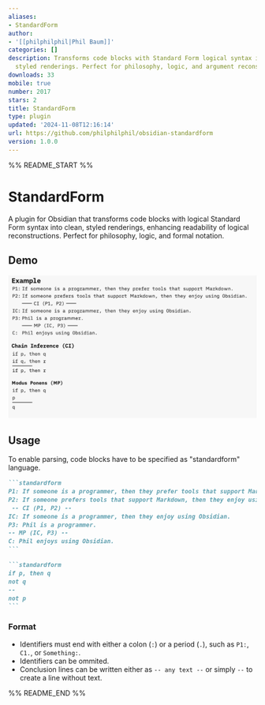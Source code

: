 ```yaml
---
aliases:
- StandardForm
author:
- '[[philphilphil|Phil Baum]]'
categories: []
description: Transforms code blocks with Standard Form logical syntax into clean,
  styled renderings. Perfect for philosophy, logic, and argument reconstructions.
downloads: 33
mobile: true
number: 2017
stars: 2
title: StandardForm
type: plugin
updated: '2024-11-08T12:16:14'
url: https://github.com/philphilphil/obsidian-standardform
version: 1.0.0
---
```


%% README_START %%

# StandardForm
A plugin for Obsidian that transforms code blocks with logical Standard Form syntax into clean, styled renderings, enhancing readability of logical reconstructions. 
Perfect for philosophy, logic, and formal notation.

## Demo
![Demo showing rendered code blocks](https://raw.githubusercontent.com/philphilphil/obsidian-standardform/HEAD/demo.png)

## Usage
To enable parsing, code blocks have to be specified as "standardform" language.
````markdown
```standardform
P1: If someone is a programmer, then they prefer tools that support Markdown.
P2: If someone prefers tools that support Markdown, then they enjoy using Obsidian.
 -- CI (P1, P2) --
IC: If someone is a programmer, then they enjoy using Obsidian.
P3: Phil is a programmer.
-- MP (IC, P3) --
C: Phil enjoys using Obsidian.
```
````
````markdown
```standardform
if p, then q
not q
--
not p
```
````
### Format
- Identifiers must end with either a colon (`:`) or a period (`.`), such as `P1:`, `C1.`, or `Something:`.
- Identifiers can be ommited.
- Conclusion lines can be written either as `-- any text --` or simply `--` to create a line without text.


%% README_END %%